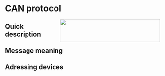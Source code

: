 # CAN protocol

<img align="right" width="325" height="75" src="https://github.com/istvan-knab/jarmuiranyitas_2/blob/Develop/Pictures/sztaki_logo_kek.png">

## Quick description
## Message meaning
## Adressing devices
